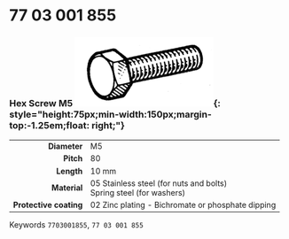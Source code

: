 # 77 03 001 855

### Hex Screw M5 ![](../assets/images/parts/hex_screws.png){: style="height:75px;min-width:150px;margin-top:-1.25em;float: right;"}

|   |   |
|---:|---|
**Diameter** | M5
**Pitch** |80
**Length** |10 mm
**Material** | 05 Stainless steel (for nuts and bolts)<br/>Spring steel (for washers)
**Protective coating** | 02 Zinc plating - Bichromate or phosphate dipping

Keywords `7703001855`, `77 03 001 855`
